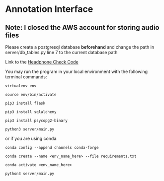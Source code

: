 # Annotation Interface

## Note: I closed the AWS account for storing audio files

Please create a postgresql database <b>beforehand</b> and change the path in server/db_tables.py line 7 to the current database path

Link to the [Headphone Check Code](https://github.com/mcdermottLab/HeadphoneCheck)

You may run the program in your local environment with the following terminal commands:

```
virtualenv env

source env/bin/activate

pip3 install flask

pip3 install sqlalchemy

pip3 install psycopg2-binary

python3 server/main.py
```
or if you are using conda:

```
conda config --append channels conda-forge

conda create --name <env_name_here> --file requirements.txt

conda activate <env_name_here>

python3 server/main.py
```
